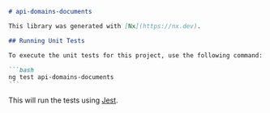 ````markdown
# api-domains-documents

This library was generated with [Nx](https://nx.dev).

## Running Unit Tests

To execute the unit tests for this project, use the following command:

```bash
ng test api-domains-documents
```
````

This will run the tests using [Jest](https://jestjs.io).

```

```
